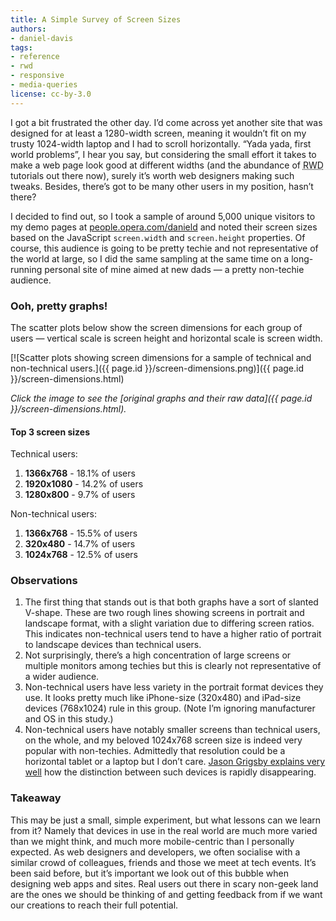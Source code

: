 ```yaml
---
title: A Simple Survey of Screen Sizes
authors:
- daniel-davis
tags:
- reference
- rwd
- responsive
- media-queries
license: cc-by-3.0
---
```


I got a bit frustrated the other day. I’d come across yet another site that was designed for at least a 1280-width screen, meaning it wouldn’t fit on my trusty 1024-width laptop and I had to scroll horizontally. “Yada yada, first world problems”, I hear you say, but considering the small effort it takes to make a web page look good at different widths (and the abundance of <abbr title="Responsive Web Design">RWD</abbr> tutorials out there now), surely it’s worth web designers making such tweaks. Besides, there’s got to be many other users in my position, hasn’t there?

I decided to find out, so I took a sample of around 5,000 unique visitors to my demo pages at [people.opera.com/danield](http://people.opera.com/danield/) and noted their screen sizes based on the JavaScript `screen.width` and `screen.height` properties. Of course, this audience is going to be pretty techie and not representative of the world at large, so I did the same sampling at the same time on a long-running personal site of mine aimed at new dads — a pretty non-techie audience.

### Ooh, pretty graphs!

The scatter plots below show the screen dimensions for each group of users — vertical scale is screen height and horizontal scale is screen width.

[![Scatter plots showing screen dimensions for a sample of technical and non-technical users.]({{ page.id }}/screen-dimensions.png)]({{ page.id }}/screen-dimensions.html)

_Click the image to see the [original graphs and their raw data]({{ page.id }}/screen-dimensions.html)._

#### Top 3 screen sizes

Technical users:

1.  **1366x768** - 18.1% of users
2.  **1920x1080** - 14.2% of users
3.  **1280x800** - 9.7% of users

Non-technical users:

1.  **1366x768** - 15.5% of users
2.  **320x480** - 14.7% of users
3.  **1024x768** - 12.5% of users

### Observations

1. The first thing that stands out is that both graphs have a sort of slanted V-shape. These are two rough lines showing screens in portrait and landscape format, with a slight variation due to differing screen ratios. This indicates non-technical users tend to have a higher ratio of portrait to landscape devices than technical users.
2. Not surprisingly, there’s a high concentration of large screens or multiple monitors among techies but this is clearly not representative of a wider audience.
3. Non-technical users have less variety in the portrait format devices they use. It looks pretty much like iPhone-size (320x480) and iPad-size devices (768x1024) rule in this group. (Note I’m ignoring manufacturer and OS in this study.)
4. Non-technical users have notably smaller screens than technical users, on the whole, and my beloved 1024x768 screen size is indeed very popular with non-techies. Admittedly that resolution could be a horizontal tablet or a laptop but I don’t care. [Jason Grigsby explains very well](http://blog.cloudfour.com/responsive-design-for-apps-part-1/) how the distinction between such devices is rapidly disappearing.

### Takeaway

This may be just a small, simple experiment, but what lessons can we learn from it? Namely that devices in use in the real world are much more varied than we might think, and much more mobile-centric than I personally expected. As web designers and developers, we often socialise with a similar crowd of colleagues, friends and those we meet at tech events. It’s been said before, but it’s important we look out of this bubble when designing web apps and sites. Real users out there in scary non-geek land are the ones we should be thinking of and getting feedback from if we want our creations to reach their full potential.
